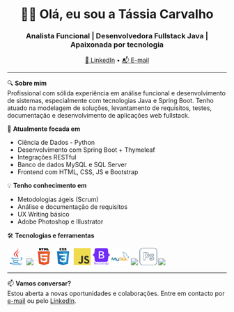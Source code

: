 <h1 align="center">👩‍💻 Olá, eu sou a Tássia Carvalho</h1>
<h3 align="center">Analista Funcional | Desenvolvedora Fullstack Java | Apaixonada por tecnologia</h3>

<p align="center">
  <a href="https://www.linkedin.com/in/tassiasilvacarvalho/" target="_blank">💼 LinkedIn</a> • 
  <a href="mailto:tassia.scarvalho7@gmail.com">📬 E-mail</a>
</p>

---

🔍 **Sobre mim**  
Profissional com sólida experiência em análise funcional e desenvolvimento de sistemas, especialmente com tecnologias Java e Spring Boot. Tenho atuado na modelagem de soluções, levantamento de requisitos, testes, documentação e desenvolvimento de aplicações web fullstack.

🎯 **Atualmente focada em**  
- Ciência de Dados - Python
- Desenvolvimento com Spring Boot + Thymeleaf  
- Integrações RESTful  
- Banco de dados MySQL e SQL Server  
- Frontend com HTML, CSS, JS e Bootstrap  

💡 **Tenho conhecimento em**  
- Metodologias ágeis (Scrum)  
- Análise e documentação de requisitos  
- UX Writing básico  
- Adobe Photoshop e Illustrator  

🛠️ **Tecnologias e ferramentas**  
<p>
  <img src="https://raw.githubusercontent.com/devicons/devicon/master/icons/java/java-original.svg" width="40" />
  <img src="https://www.vectorlogo.zone/logos/springio/springio-icon.svg" width="40" />
  <img src="https://raw.githubusercontent.com/devicons/devicon/master/icons/html5/html5-original-wordmark.svg" width="40" />
  <img src="https://raw.githubusercontent.com/devicons/devicon/master/icons/css3/css3-original-wordmark.svg" width="40" />
  <img src="https://raw.githubusercontent.com/devicons/devicon/master/icons/javascript/javascript-original.svg" width="40" />
  <img src="https://raw.githubusercontent.com/devicons/devicon/master/icons/bootstrap/bootstrap-plain-wordmark.svg" width="40" />
  <img src="https://raw.githubusercontent.com/devicons/devicon/master/icons/mysql/mysql-original-wordmark.svg" width="40" />
  <img src="https://www.svgrepo.com/show/303229/microsoft-sql-server-logo.svg" width="40" />
  <img src="https://raw.githubusercontent.com/devicons/devicon/master/icons/photoshop/photoshop-line.svg" width="40" />
  <img src="https://www.vectorlogo.zone/logos/adobe_illustrator/adobe_illustrator-icon.svg" width="40" />
</p>

---

📫 **Vamos conversar?**  
Estou aberta a novas oportunidades e colaborações. Entre em contacto por [e-mail](mailto:tassia.scarvalho7@gmail.com) ou pelo [LinkedIn](https://www.linkedin.com/in/tassiasilvacarvalho/).

